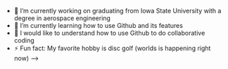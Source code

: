 - 🔭 I’m currently working on graduating from Iowa State University with a degree in aerospace engineering
- 🌱 I’m currently learning how to use Github and its features
- 🤔 I would like to understand how to use Github to do collaborative coding
- ⚡ Fun fact: My favorite hobby is disc golf (worlds is happening right now)
-->
